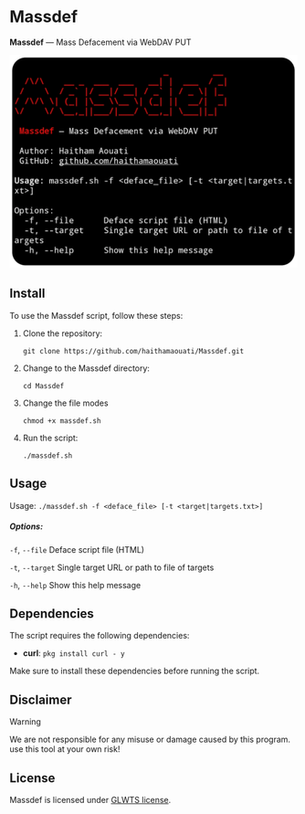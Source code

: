 # Massdef

**Massdef** — Mass Defacement via WebDAV PUT

![preview](preview.png)

## Install

To use the Massdef script, follow these steps:

1. Clone the repository:

    ```
    git clone https://github.com/haithamaouati/Massdef.git
    ```

2. Change to the Massdef directory:

    ```
    cd Massdef
    ```
    
3. Change the file modes
    ```
    chmod +x massdef.sh
    ```
    
5. Run the script:

    ```
    ./massdef.sh
    ```

## Usage

Usage: `./massdef.sh -f <deface_file> [-t <target|targets.txt>]`

##### Options:

`-f`, `--file` Deface script file (HTML)

`-t`, `--target` Single target URL or path to file of targets

`-h`, `--help` Show this help message

## Dependencies

The script requires the following dependencies:

- **curl**: `pkg install curl - y`

Make sure to install these dependencies before running the script.

## Disclaimer
> [!WARNING]
> We are not responsible for any misuse or damage caused by this program. use this tool at your own risk!

## License

Massdef is licensed under [GLWTS license](LICENSE).
